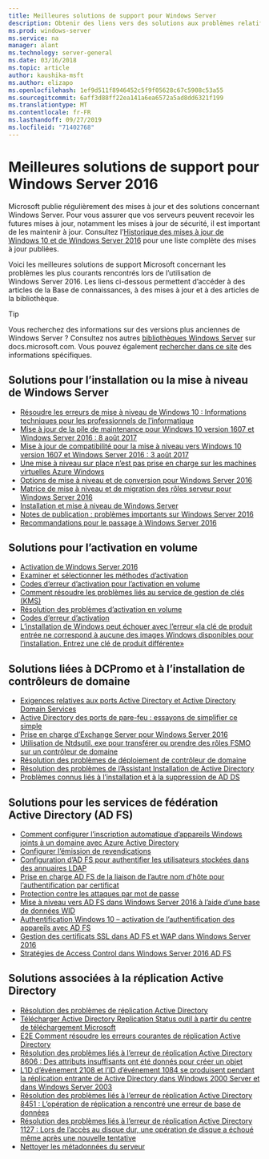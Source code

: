 ```yaml
---
title: Meilleures solutions de support pour Windows Server
description: Obtenir des liens vers des solutions aux problèmes relatifs à Windows Server
ms.prod: windows-server
ms.service: na
manager: alant
ms.technology: server-general
ms.date: 03/16/2018
ms.topic: article
author: kaushika-msft
ms.author: elizapo
ms.openlocfilehash: 1ef9d511f8946452c5f9f05628c67c5908c53a55
ms.sourcegitcommit: 6aff3d88ff22ea141a6ea6572a5ad8dd6321f199
ms.translationtype: MT
ms.contentlocale: fr-FR
ms.lasthandoff: 09/27/2019
ms.locfileid: "71402768"
---
```

# <a name="top-support-solutions-for-windows-server-2016"></a>Meilleures solutions de support pour Windows Server 2016

Microsoft publie régulièrement des mises à jour et des solutions concernant Windows Server. Pour vous assurer que vos serveurs peuvent recevoir les futures mises à jour, notamment les mises à jour de sécurité, il est important de les maintenir à jour. Consultez l’[Historique des mises à jour de Windows 10 et de Windows Server 2016](https://support.microsoft.com/en-us/help/4000825/windows-10-windows-server-2016-update-history) pour une liste complète des mises à jour publiées.

Voici les meilleures solutions de support Microsoft concernant les problèmes les plus courants rencontrés lors de l’utilisation de Windows Server 2016. Les liens ci-dessous permettent d’accéder à des articles de la Base de connaissances, à des mises à jour et à des articles de la bibliothèque.

>[!TIP]
> Vous recherchez des informations sur des versions plus anciennes de Windows Server ? Consultez nos autres [bibliothèques Windows Server](/previous-versions/windows/) sur docs.microsoft.com. Vous pouvez également [rechercher dans ce site](https://docs.microsoft.com/search/index?search=Windows+Server&dataSource=previousVersions) des informations spécifiques.

## <a name="solutions-for-installing-or-upgrading-windows-server"></a>Solutions pour l’installation ou la mise à niveau de Windows Server

- [Résoudre les erreurs de mise à niveau de Windows 10 : Informations techniques pour les professionnels de l’informatique](https://docs.microsoft.com/windows/deployment/upgrade/resolve-windows-10-upgrade-errors)
- [Mise à jour de la pile de maintenance pour Windows 10 version 1607 et Windows Server 2016 : 8 août 2017](https://support.microsoft.com/en-US/help/4035631)
- [Mise à jour de compatibilité pour la mise à niveau vers Windows 10 version 1607 et Windows Server 2016 : 3 août 2017](https://support.microsoft.com/en-US/help/4033524)
- [Une mise à niveau sur place n’est pas prise en charge sur les machines virtuelles Azure Windows](https://support.microsoft.com/en-US/help/4014997)
- [Options de mise à niveau et de conversion pour Windows Server 2016](../get-started/supported-upgrade-paths.md)
- [Matrice de mise à niveau et de migration des rôles serveur pour Windows Server 2016](../get-started/server-role-upgradeability-table.md)
- [Installation et mise à niveau de Windows Server](../get-started/installation-and-upgrade.md)
- [Notes de publication : problèmes importants sur Windows Server 2016](../get-started/windows-server-2016-ga-release-notes.md)
- [Recommandations pour le passage à Windows Server 2016](../get-started/recommendations-moving-to-server2016.md)

## <a name="solutions-for-volume-activation"></a>Solutions pour l’activation en volume
- [Activation de Windows Server 2016](../get-started/server-2016-activation.md)
- [Examiner et sélectionner les méthodes d’activation](https://technet.microsoft.com/library/jj134256(ws.11).aspx)
- [Codes d’erreur d’activation pour l’activation en volume](https://technet.microsoft.com/library/dn502528.aspx)
- [Comment résoudre les problèmes liés au service de gestion de clés (KMS)](https://technet.microsoft.com/library/ee939272.aspx)
- [Résolution des problèmes d’activation en volume](https://technet.microsoft.com/library/ff793439.aspx)
- [Codes d’erreur d’activation](https://technet.microsoft.com/library/ff793399.aspx)
- [L’installation de Windows peut échouer avec l’erreur «la clé de produit entrée ne correspond à aucune des images Windows disponibles pour l’installation. Entrez une clé de produit différente»](https://support.microsoft.com/help/2796988/windows-8-or-windows-server-2012-installation-may-fail-with-error-mess)

## <a name="solutions-related-to-dcpromo-and-installing-domain-controllers"></a>Solutions liées à DCPromo et à l’installation de contrôleurs de domaine
- [Exigences relatives aux ports Active Directory et Active Directory Domain Services](https://technet.microsoft.com/library/dd772723(v=ws.10).aspx)
- [Active Directory des ports de pare-feu : essayons de simplifier ce simple](http://blogs.msmvps.com/acefekay/2011/11/01/active-directory-firewall-ports-let-s-try-to-make-this-simple/)
- [Prise en charge d’Exchange Server pour Windows Server 2016](https://technet.microsoft.com/library/ff728623(v=exchg.150).aspx)
- [Utilisation de Ntdsutil. exe pour transférer ou prendre des rôles FSMO sur un contrôleur de domaine](https://support.microsoft.com/kb/255504)
- [Résolution des problèmes de déploiement de contrôleur de domaine](../identity/ad-ds/deploy/troubleshooting-domain-controller-deployment.md)
- [Résolution des problèmes de l’Assistant Installation de Active Directory](https://msdn.microsoft.com/library/bb727058.aspx)
- [Problèmes connus liés à l’installation et à la suppression de AD DS](https://technet.microsoft.com/library/cc754463(v=ws.10).aspx)

## <a name="solutions-for-active-directory-federation-services-ad-fs"></a>Solutions pour les services de fédération Active Directory (AD FS)
- [Comment configurer l’inscription automatique d’appareils Windows joints à un domaine avec Azure Active Directory](/azure/active-directory/active-directory-conditional-access-automatic-device-registration-setup)
- [Configurer l’émission de revendications](/azure/active-directory/device-management-hybrid-azuread-joined-devices-setup#step-2-setup-issuance-of-claims)
- [Configuration d’AD FS pour authentifier les utilisateurs stockées dans des annuaires LDAP](../identity/ad-fs/operations/configure-ad-fs-to-authenticate-users-stored-in-ldap-directories.md)
- [Prise en charge AD FS de la liaison de l’autre nom d’hôte pour l’authentification par certificat](../identity/ad-fs/operations/ad-fs-support-for-alternate-hostname-binding-for-certificate-authentication.md)
- [Protection contre les attaques par mot de passe](https://blogs.technet.microsoft.com/tspring/2017/01/20/federated-to-microsoft-cloud-and-account-lockouts/)
- [Mise à niveau vers AD FS dans Windows Server 2016 à l’aide d’une base de données WID](../identity/ad-fs/deployment/upgrading-to-ad-fs-in-windows-server-2016.md)
- [Authentification Windows 10 – activation de l’authentification des appareils avec AD FS](../identity/ad-fs/operations/configure-device-based-conditional-access-on-premises.md)
- [Gestion des certificats SSL dans AD FS et WAP dans Windows Server 2016](../identity/ad-fs/operations/manage-ssl-certificates-ad-fs-wap-2016.md)
- [Stratégies de Access Control dans Windows Server 2016 AD FS](../identity/ad-fs/operations/access-control-policies-in-ad-fs.md)

## <a name="solutions-related-to-active-directory-replication"></a>Solutions associées à la réplication Active Directory

- [Résolution des problèmes de réplication Active Directory](../identity/ad-ds/manage/troubleshoot/troubleshooting-active-directory-replication-problems.md)
- [Télécharger Active Directory Replication Status outil à partir du centre de téléchargement Microsoft](https://www.microsoft.com/en-in/download/details.aspx?id=30005)
- [E2E Comment résoudre les erreurs courantes de réplication Active Directory](https://support.microsoft.com/kb/3108513)
- [Résolution des problèmes liés à l’erreur de réplication Active Directory 8606 : Des attributs insuffisants ont été donnés pour créer un objet](https://support.microsoft.com/kb/2028495)
- [L’ID d’événement 2108 et l’ID d’événement 1084 se produisent pendant la réplication entrante de Active Directory dans Windows 2000 Server et dans Windows Server 2003](https://support.microsoft.com/kb/837932)
- [Résolution des problèmes liés à l’erreur de réplication Active Directory 8451 : L’opération de réplication a rencontré une erreur de base de données](https://support.microsoft.com/kb/2645996)
- [Résolution des problèmes liés à l’erreur de réplication Active Directory 1127 : Lors de l’accès au disque dur, une opération de disque a échoué même après une nouvelle tentative](https://support.microsoft.com/kb/2025726)
- [Nettoyer les métadonnées du serveur](https://technet.microsoft.com/library/cc816907.aspx)